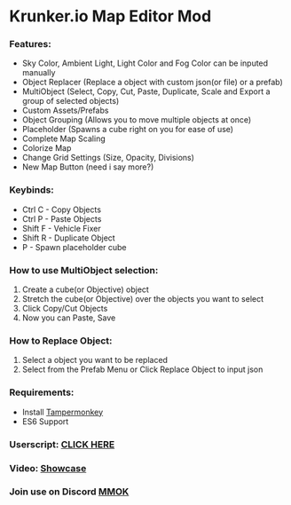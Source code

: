 # Krunker.io Map Editor Mod

### Features:
- Sky Color, Ambient Light, Light Color and Fog Color can be inputed manually
- Object Replacer (Replace a object with custom json(or file) or a prefab)
- MultiObject (Select, Copy, Cut, Paste, Duplicate, Scale and Export a group of selected objects)
- Custom Assets/Prefabs
- Object Grouping (Allows you to move multiple objects at once)
- Placeholder (Spawns a cube right on you for ease of use)
- Complete Map Scaling
- Colorize Map
- Change Grid Settings (Size, Opacity, Divisions)
- New Map Button (need i say more?)

### Keybinds:
- Ctrl C - Copy Objects
- Ctrl P - Paste Objects
- Shift F - Vehicle Fixer
- Shift R - Duplicate Object
- P - Spawn placeholder cube

### How to use MultiObject selection:
1. Create a cube(or Objective) object
2. Stretch the cube(or Objective) over the objects you want to select
3. Click Copy/Cut Objects
4. Now you can Paste, Save

### How to Replace Object:
1. Select a object you want to be replaced
2. Select from the Prefab Menu or Click Replace Object to input json

### Requirements:
- Install [Tampermonkey](https://chrome.google.com/webstore/detail/tampermonkey/dhdgffkkebhmkfjojejmpbldmpobfkfo?hl=en)
- ES6 Support
### Userscript: [CLICK HERE](https://raw.githubusercontent.com/Tehchy/Krunker.io-Map-Editor-Mod/master/userscript.user.js)
### Video: [Showcase](https://youtu.be/mNtAKJ6g1MA)


### Join use on Discord [MMOK](https://discord.gg/ybkUe5)
